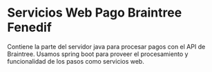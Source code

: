 # Servicios Web Pago Braintree Fenedif
Contiene la parte del servidor java para procesar pagos con el API de Braintree.
Usamos spring boot para proveer el procesamiento y funcionalidad de los pasos como servicios web.
